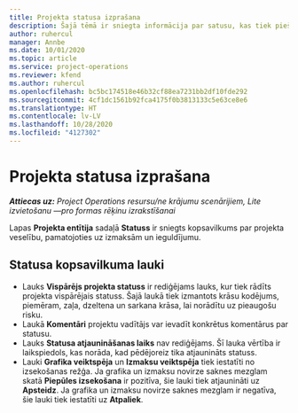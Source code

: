 ```yaml
---
title: Projekta statusa izprašana
description: Šajā tēmā ir sniegta informācija par satusu, kas tiek piešķirts projektiem programmā Dynamics 365 Project Operations.
author: ruhercul
manager: Annbe
ms.date: 10/01/2020
ms.topic: article
ms.service: project-operations
ms.reviewer: kfend
ms.author: ruhercul
ms.openlocfilehash: bc5bc174518e46b32cf88ea7231bb2df10fde292
ms.sourcegitcommit: 4cf1dc1561b92fca4175f0b3813133c5e63ce8e6
ms.translationtype: HT
ms.contentlocale: lv-LV
ms.lasthandoff: 10/28/2020
ms.locfileid: "4127302"
---
```

# <a name="understand-project-status"></a>Projekta statusa izprašana

_**Attiecas uz:** Project Operations resursu/ne krājumu scenārijiem, Lite izvietošanu —pro formas rēķinu izrakstīšanai_


Lapas **Projekta entītija** sadaļā **Statuss** ir sniegts kopsavilkums par projekta veselību, pamatojoties uz izmaksām un ieguldījumu.


## <a name="status-summary-fields"></a>Statusa kopsavilkuma lauki

- Lauks **Vispārējs projekta statuss** ir rediģējams lauks, kur tiek rādīts projekta vispārējais statuss. Šajā laukā tiek izmantots krāsu kodējums, piemēram, zaļa, dzeltena un sarkana krāsa, lai norādītu uz pieaugošu risku. 
- Laukā **Komentāri** projektu vadītājs var ievadīt konkrētus komentārus par statusu. 
- Lauks **Statusa atjaunināšanas laiks** nav rediģējams. Šī lauka vērtība ir laikspiedols, kas norāda, kad pēdējoreiz tika atjaunināts statuss.
- Lauki **Grafika veiktspēja** un **Izmaksu veiktspēja** tiek iestatīti no izsekošanas režģa. Ja grafika un izmaksu novirze saknes mezglam skatā **Piepūles izsekošana** ir pozitīva, šie lauki tiek atjaunināti uz **Apsteidz**. Ja grafika un izmaksu novirze saknes mezglam ir negatīva, šie lauki tiek iestatīti uz **Atpaliek**.
